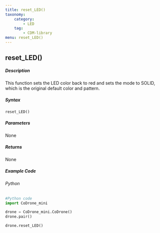 ```yaml
---
title: reset_LED()
taxonomy:
    category:
        - LED
    tag:
        - CDM-library
menu: reset_LED()
---
```


## reset_LED()

##### Description

This function sets the LED color back to red and sets the mode to SOLID, which is the original default color and pattern.

##### Syntax
```reset_LED()```

##### Parameters

None

##### Returns

None

##### Example Code
###### Python
```python
#Python code
import CoDrone_mini

drone = CoDrone_mini.CoDrone()
drone.pair()

drone.reset_LED()
```